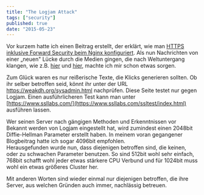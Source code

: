 ```yaml
---
title: "The Logjam Attack"
tags: ["security"]
published: true
date: "2015-05-23"
---
```


Vor kurzem hatte ich einen Beitrag erstellt, der erklärt, wie man [HTTPS inklusive Forward Security beim Nginx konfiguriert](/https-und-forward-security-mit-nginx/). Als nun Nachrichten von einer „neuen" Lücke durch die Medien gingen, die nach Weltuntergang klangen, wie z.B. [hier](http://www.spiegel.de/netzwelt/web/logjam-sicherheitsluecke-gefaehrdet-zehntausende-websites-a-1034720.html) und [hier](http://www.heise.de/security/meldung/Logjam-Attacke-Verschluesselung-von-zehntausenden-Servern-gefaehrdet-2657502.html), machte ich mir schon etwas sorgen.

Zum Glück waren es nur reißerische Texte, die Klicks generieren sollten. Ob ihr selber betroffen seid, könnt ihr unter der URL <https://weakdh.org/sysadmin.html> nachprüfen. Diese Seite testet nur gegen Logjam. Einen ausführlicheren Test kann man unter [https://www.ssllabs.com/](https://www.ssllabs.com/ssltest/index.html) ausführen lassen.

Wer seinen Server nach gängigen Methoden und Erkenntnissen vor Bekannt werden von Logjam eingestellt hat, wird zumindest einen 2048bit Diffie-Hellman Parameter erstellt haben. In meinem voran gegangener Blogbeitrag hatte ich sogar 4096bit empfohlen.  
Herausgefunden wurde nun, dass diejenigen betroffen sind, die keinen, oder zu schwachen Parameter benutzen. So sind 512bit wohl sehr einfach, 768bit schafft wohl jeder etwas stärkere CPU Verbund und für 1024bit muss wohl ein etwas größeres Cluster her.

Mit anderen Worten sind wieder einmal nur diejenigen betroffen, die ihre Server, aus welchen Gründen auch immer, nachlässig betreuen.

